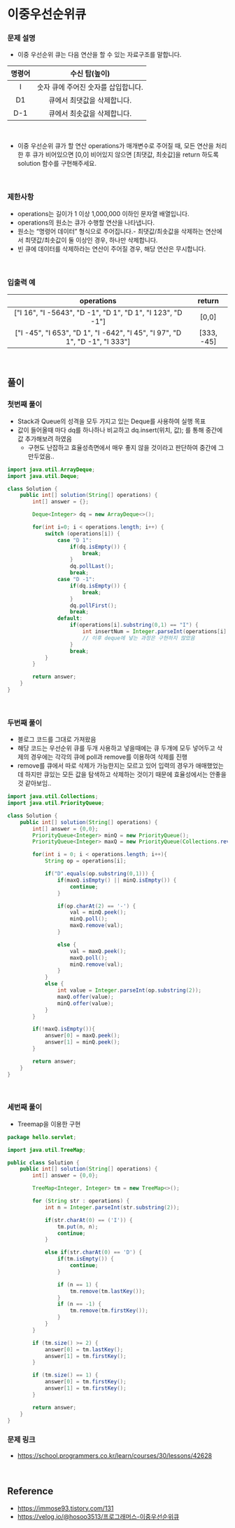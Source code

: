 # 이중우선순위큐

### 문제 설명
- 이중 우선순위 큐는 다음 연산을 할 수 있는 자료구조를 말합니다.

|명령어|수신 탑(높이)|
|:---:|:---:|
|I|숫자	큐에 주어진 숫자를 삽입합니다.|
|D1|큐에서 최댓값을 삭제합니다.|
|D-1|큐에서 최솟값을 삭제합니다.|

<br>

- 이중 우선순위 큐가 할 연산 operations가 매개변수로 주어질 때, 모든 연산을 처리한 후 큐가 비어있으면 [0,0] 비어있지 않으면 [최댓값, 최솟값]을 return 하도록 solution 함수를 구현해주세요.

<br>

### 제한사항
- operations는 길이가 1 이상 1,000,000 이하인 문자열 배열입니다.
- operations의 원소는 큐가 수행할 연산을 나타냅니다.
- 원소는 “명령어 데이터” 형식으로 주어집니다.- 최댓값/최솟값을 삭제하는 연산에서 최댓값/최솟값이 둘 이상인 경우, 하나만 삭제합니다.
- 빈 큐에 데이터를 삭제하라는 연산이 주어질 경우, 해당 연산은 무시합니다.

<br>

### 입출력 예
|operations|return|
|:---:|:---:|
|["I 16", "I -5643", "D -1", "D 1", "D 1", "I 123", "D -1"]|[0,0]|
|["I -45", "I 653", "D 1", "I -642", "I 45", "I 97", "D 1", "D -1", "I 333"]|[333, -45]|

<br>

## 풀이
### 첫번째 풀이
- Stack과 Queue의 성격을 모두 가지고 있는 Deque를 사용하여 실행 목표
- 값이 들어올때 마다 dq를 하나하나 비교하고 dq.insert(위치, 값); 를 통해 중간에 값 추가해보려 하였음
    - 구현도 난잡하고 효율성측면에서 매우 좋지 않을 것이라고 판단하여 중간에 그만두었음..

```java
import java.util.ArrayDeque;
import java.util.Deque;

class Solution {
    public int[] solution(String[] operations) {
        int[] answer = {};

        Deque<Integer> dq = new ArrayDeque<>();

        for(int i=0; i < operations.length; i++) {
            switch (operations[i]) {
                case "D 1":
                    if(dq.isEmpty()) {
                        break;
                    }
                    dq.pollLast();
                    break;
                case "D -1":
                    if(dq.isEmpty()) {
                        break;
                    }
                    dq.pollFirst();
                    break;
                default:
                    if(operations[i].substring(0,1) == "I") {
                        int insertNum = Integer.parseInt(operations[i].substring(2));
                        // 이후 deque에 넣는 과정은 구현하지 않았음
                    }
                    break;
            }
        }

        return answer;
    }
}
```

<br>

### 두번째 풀이
- 블로그 코드를 그대로 가져왔음
- 해당 코드는 우선순위 큐를 두개 사용하고 넣을때에는 큐 두개에 모두 넣어두고 삭제의 경우에는 각각의 큐에 poll과 remove를 이용하여 삭제를 진행
- remove를 큐에서 따로 삭제가 가능한지는 모르고 있어 입력의 경우가 애매했었는데 하지만 큐있는 모든 값을 탐색하고 삭제하는 것이기 때문에 효율성에서는 안좋을 것 같아보임..
```java
import java.util.Collections;
import java.util.PriorityQueue;

class Solution {
    public int[] solution(String[] operations) {
        int[] answer = {0,0};
        PriorityQueue<Integer> minQ = new PriorityQueue();
        PriorityQueue<Integer> maxQ = new PriorityQueue(Collections.reverseOrder());

        for(int i = 0; i < operations.length; i++){
            String op = operations[i];

            if("D".equals(op.substring(0,1))) {
                if(maxQ.isEmpty() || minQ.isEmpty()) {
                    continue;
                }

                if(op.charAt(2) == '-') {
                    val = minQ.peek();
                    minQ.poll();
                    maxQ.remove(val);
                }

                else {
                    val = maxQ.peek();
                    maxQ.poll();
                    minQ.remove(val);
                }
            }
            else {
                int value = Integer.parseInt(op.substring(2));
                maxQ.offer(value);
                minQ.offer(value);
            }
        }

        if(!maxQ.isEmpty()){
            answer[0] = maxQ.peek();
            answer[1] = minQ.peek();
        }

        return answer;
    }
}
```

<br>

### 세번째 풀이
- Treemap을 이용한 구현
```java
package hello.servlet;

import java.util.TreeMap;

public class Solution {
    public int[] solution(String[] operations) {
        int[] answer = {0,0};

        TreeMap<Integer, Integer> tm = new TreeMap<>();

        for (String str : operations) {
            int n = Integer.parseInt(str.substring(2));

            if(str.charAt(0) == ('I')) {
                tm.put(n, n);
                continue;
            }

            else if(str.charAt(0) == 'D') {
                if(tm.isEmpty()) {
                    continue;
                }

                if (n == 1) {
                    tm.remove(tm.lastKey());
                }
                if (n == -1) {
                    tm.remove(tm.firstKey());
                }
            }
        }

        if (tm.size() >= 2) {
            answer[0] = tm.lastKey();
            answer[1] = tm.firstKey();
        }

        if (tm.size() == 1) {
            answer[0] = tm.firstKey();
            answer[1] = tm.firstKey();
        }

        return answer;
    }
}
```

### 문제 링크
- https://school.programmers.co.kr/learn/courses/30/lessons/42628

<br>

## Reference
- https://immose93.tistory.com/131
- https://velog.io/@hosoo3513/프로그래머스-이중우선순위큐